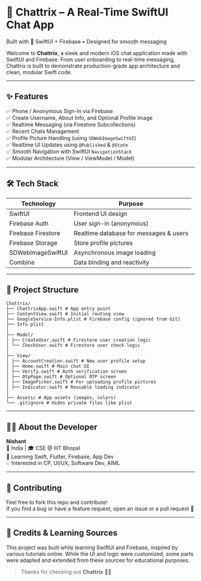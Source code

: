 # 💬 Chattrix – A Real-Time SwiftUI Chat App  
Built with 💙 SwiftUI + Firebase • Designed for smooth messaging

Welcome to **Chattrix**, a sleek and modern iOS chat application made with SwiftUI and Firebase. From user onboarding to real-time messaging, Chattrix is built to demonstrate production-grade app architecture and clean, modular Swift code.

---

## ✨ Features

✅ Phone / Anonymous Sign-In via Firebase  
✅ Create Username, About Info, and Optional Profile Image  
✅ Realtime Messaging (via Firestore Subcollections)  
✅ Recent Chats Management  
✅ Profile Picture Handling (using `SDWebImageSwiftUI`)  
✅ Realtime UI Updates using `@Published` & `@State`  
✅ Smooth Navigation with SwiftUI `NavigationStack`  
✅ Modular Architecture (View / ViewModel / Model)

---

## 🛠️ Tech Stack

| Technology             | Purpose                                 |
|------------------------|-----------------------------------------|
| SwiftUI                | Frontend UI design                      |
| Firebase Auth          | User sign-in (anonymous)                |
| Firebase Firestore     | Realtime database for messages & users |
| Firebase Storage       | Store profile pictures                  |
| SDWebImageSwiftUI      | Asynchronous image loading              |
| Combine                | Data binding and reactivity             |

---

## 📂 Project Structure
```
Chattrix/
├── ChattrixApp.swift # App entry point
├── ContentView.swift # Initial routing view
├── GoogleService-Info.plist # Firebase config (ignored from Git)
├── Info.plist
│
├── Model/
│ ├── CreateUser.swift # Firestore user creation logic
│ └── CheckUser.swift # Firestore user check logic
│
├── View/
│ ├── AccountCreation.swift # New user profile setup
│ ├── Home.swift # Main chat UI
│ ├── Verify.swift # Auth verification screen
│ ├── OtpPage.swift # Optional OTP screen
│ ├── ImagePicker.swift # For uploading profile pictures
│ ├── Indicator.swift # Reusable loading indicator
│
├── Assets/ # App assets (images, colors)
└── .gitignore # Hides private files like plist
```


---

## 👨‍💻 About the Developer

**Nishant**  
📍 India | 🎓 CSE @ IIIT Bhopal  
🚀 Learning Swift, Flutter, Firebase, App Dev  
💡 Interested in CP, UI/UX, Software Dev, AIML

---

## 🤝 Contributing

Feel free to fork this repo and contribute!  
If you find a bug or have a feature request, open an issue or a pull request 🚀

---

## 🙏 Credits & Learning Sources

This project was built while learning SwiftUI and Firebase, inspired by various tutorials online.
While the UI and logic were customized, some parts were adapted and extended from these sources for educational purposes.

> Thanks for checking out **Chattrix** 💬✨
